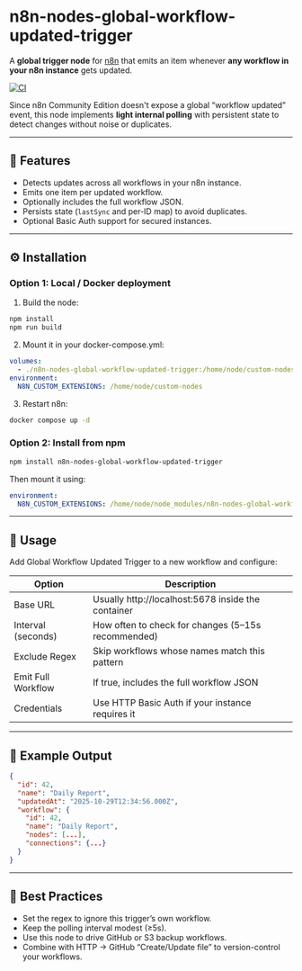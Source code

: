 # n8n-nodes-global-workflow-updated-trigger

A **global trigger node** for [n8n](https://n8n.io) that emits an item whenever **any workflow in your n8n instance** gets updated.

[![CI](https://github.com/Jujuyeh/n8n-nodes-global-workflow-updated-trigger/actions/workflows/ci.yml/badge.svg)](https://github.com/Jujuyeh/n8n-nodes-global-workflow-updated-trigger/actions/workflows/ci.yml)


Since n8n Community Edition doesn't expose a global “workflow updated” event, this node implements **light internal polling** with persistent state to detect changes without noise or duplicates.

---

## 🚀 Features

- Detects updates across all workflows in your n8n instance.
- Emits one item per updated workflow.
- Optionally includes the full workflow JSON.
- Persists state (`lastSync` and per-ID map) to avoid duplicates.
- Optional Basic Auth support for secured instances.

---

## ⚙️ Installation

### Option 1: Local / Docker deployment

1. Build the node:
```bash
npm install
npm run build
```

2.	Mount it in your docker-compose.yml:

```yaml
volumes:
  - ./n8n-nodes-global-workflow-updated-trigger:/home/node/custom-nodes:ro
environment:
  N8N_CUSTOM_EXTENSIONS: /home/node/custom-nodes
```

3.	Restart n8n:

```bash
docker compose up -d
```


### Option 2: Install from npm

```bash
npm install n8n-nodes-global-workflow-updated-trigger
```

Then mount it using:

```yaml
environment:
  N8N_CUSTOM_EXTENSIONS: /home/node/node_modules/n8n-nodes-global-workflow-updated-trigger
```

---

## 🧩 Usage

Add Global Workflow Updated Trigger to a new workflow and configure:

Option             |	Description
-------------------|------------------------------------------------------
Base URL	       | Usually http://localhost:5678 inside the container
Interval (seconds) | How often to check for changes (5–15s recommended)
Exclude Regex	   | Skip workflows whose names match this pattern
Emit Full Workflow | If true, includes the full workflow JSON
Credentials	       | Use HTTP Basic Auth if your instance requires it


---

## 🔄 Example Output

```json
{
  "id": 42,
  "name": "Daily Report",
  "updatedAt": "2025-10-29T12:34:56.000Z",
  "workflow": {
    "id": 42,
    "name": "Daily Report",
    "nodes": [...],
    "connections": {...}
  }
}
```

---

## 🧠 Best Practices
 - Set the regex to ignore this trigger’s own workflow.
 - Keep the polling interval modest (≥5s).
 - Use this node to drive GitHub or S3 backup workflows.
 - Combine with HTTP → GitHub “Create/Update file” to version-control your workflows.